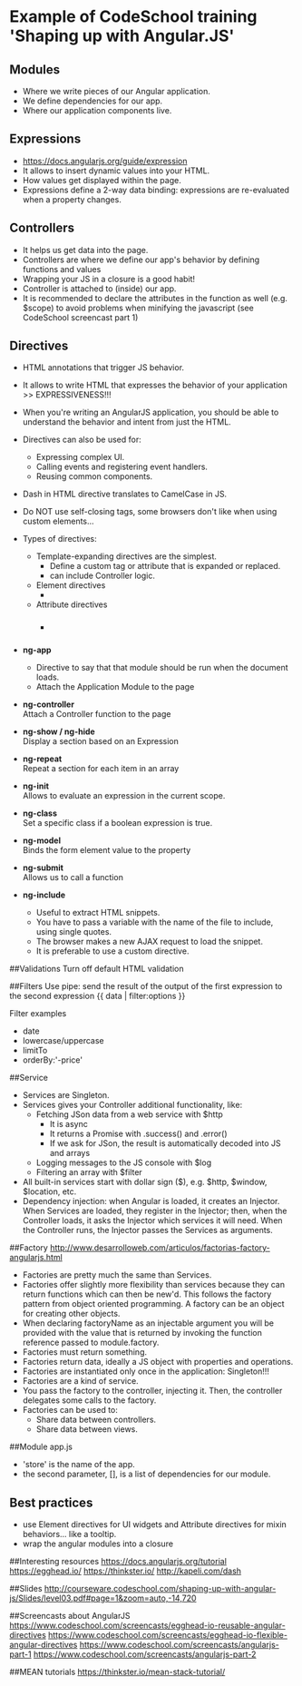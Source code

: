 # Example of CodeSchool training 'Shaping up with Angular.JS'

## Modules
* Where we write pieces of our Angular application.
* We define dependencies for our app.
* Where our application components live.

## Expressions
* https://docs.angularjs.org/guide/expression
* It allows to insert dynamic values into your HTML.
* How values get displayed within the page.
* Expressions define a 2-way data binding: expressions are re-evaluated when a property changes.

## Controllers
* It helps us get data into the page.
* Controllers are where we define our app's behavior by defining functions and values
* Wrapping your JS in a closure is a good habit!
* Controller is attached to (inside) our app.
* It is recommended to declare the attributes in the function as well (e.g. $scope) to avoid problems when minifying the javascript (see CodeSchool screencast part 1)

## Directives
* HTML annotations that trigger JS behavior.
* It allows to write HTML that expresses the behavior of your application >> EXPRESSIVENESS!!!
* When you're writing an AngularJS application, you should be able to understand the behavior and intent from just the HTML.
* Directives can also be used for:
	* Expressing complex UI.
	* Calling events and registering event handlers.
	* Reusing common components.
* Dash in HTML directive translates to CamelCase in JS.
* Do NOT use self-closing tags, some browsers don't like when using custom elements...
* Types of directives:
	* Template-expanding directives are the simplest.
		* Define a custom tag or attribute that is expanded or replaced.
		* can include Controller logic.
	* Element directives
		* <product-title></product-title>
	* Attribute directives
		* <h3 product-title></h3>

* <b>ng-app</b><br>
  * Directive to say that that module should be run when the document loads.<br>
  * Attach the Application Module to the page

* <b>ng-controller</b><br>
Attach a Controller function to the page

* <b>ng-show / ng-hide</b><br>
Display a section based on an Expression

* <b>ng-repeat</b><br>
Repeat a section for each item in an array

* <b>ng-init</b><br>
Allows to evaluate an expression in the current scope.

* <b>ng-class</b><br>
Set a specific class if a boolean expression is true.

* <b>ng-model</b><br>
Binds the form element value to the property

* <b>ng-submit</b><br>
Allows us to call a function 

* <b>ng-include</b><br>
	* Useful to extract HTML snippets.
	* You have to pass a variable with the name of the file to include, using single quotes.
	* The browser makes a new AJAX request to load the snippet.
	* It is preferable to use a custom directive.

##Validations
Turn off default HTML validation

##Filters
Use pipe: send the result of the output of the first expression to the second expression
{{ data | filter:options }}

Filter examples
* date
* lowercase/uppercase
* limitTo
* orderBy:'-price'

##Service
* Services are Singleton.
* Services gives your Controller additional functionality, like:
	* Fetching JSon data from a web service with $http
		* It is async
		* It returns a Promise with .success() and .error()
		* If we ask for JSon, the result is automatically decoded into JS and arrays
	* Logging messages to the JS console with $log
	* Filtering an array with $filter
* All built-in services start with dollar sign ($), e.g. $http, $window, $location, etc.
* Dependency injection: when Angular is loaded, it creates an Injector. When Services are loaded, they register in the Injector;
then, when the Controller loads, it asks the Injector which services it will need. When the Controller runs,
the Injector passes the Services as arguments.

##Factory
http://www.desarrolloweb.com/articulos/factorias-factory-angularjs.html
* Factories are pretty much the same than Services.
* Factories offer slightly more flexibility than services because they can return functions which can then be new'd. This follows the factory pattern from object oriented programming. A factory can be an object for creating other objects.
* When declaring factoryName as an injectable argument you will be provided with the value that is returned by invoking the function reference passed to module.factory.
* Factories must return something.
* Factories return data, ideally a JS object with properties and operations.
* Factories are instantiated only once in the application: Singleton!!!
* Factories are a kind of service.
* You pass the factory to the controller, injecting it. Then, the controller delegates some calls to the factory.
* Factories can be used to:
	* Share data between controllers.
	* Share data between views.

##Module app.js
* 'store' is the name of the app.
* the second parameter, [], is a list of dependencies for our module.

## Best practices
* use Element directives for UI widgets and Attribute directives for mixin behaviors... like a tooltip.
* wrap the angular modules into a closure

##Interesting resources
https://docs.angularjs.org/tutorial
https://egghead.io/
https://thinkster.io/
http://kapeli.com/dash

##Slides
http://courseware.codeschool.com/shaping-up-with-angular-js/Slides/level03.pdf#page=1&zoom=auto,-14,720

##Screencasts about AngularJS
https://www.codeschool.com/screencasts/egghead-io-reusable-angular-directives
https://www.codeschool.com/screencasts/egghead-io-flexible-angular-directives
https://www.codeschool.com/screencasts/angularjs-part-1
https://www.codeschool.com/screencasts/angularjs-part-2

##MEAN tutorials
https://thinkster.io/mean-stack-tutorial/
